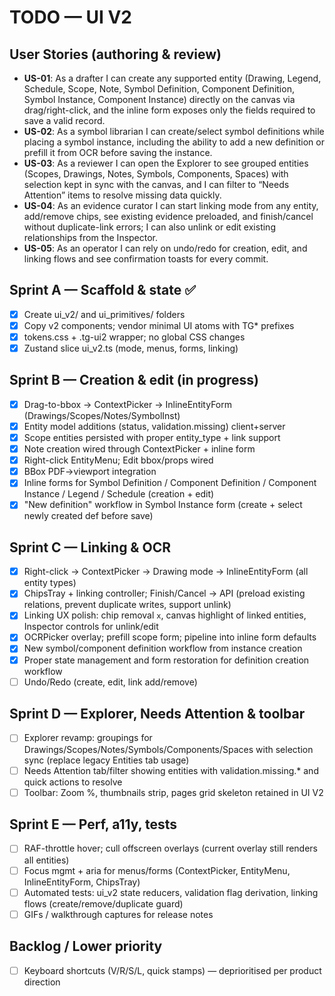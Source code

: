 # TODO — UI V2

## User Stories (authoring & review)
- **US-01**: As a drafter I can create any supported entity (Drawing, Legend, Schedule, Scope, Note, Symbol Definition, Component Definition, Symbol Instance, Component Instance) directly on the canvas via drag/right-click, and the inline form exposes only the fields required to save a valid record.
- **US-02**: As a symbol librarian I can create/select symbol definitions while placing a symbol instance, including the ability to add a new definition or prefill it from OCR before saving the instance.
- **US-03**: As a reviewer I can open the Explorer to see grouped entities (Scopes, Drawings, Notes, Symbols, Components, Spaces) with selection kept in sync with the canvas, and I can filter to “Needs Attention” items to resolve missing data quickly.
- **US-04**: As an evidence curator I can start linking mode from any entity, add/remove chips, see existing evidence preloaded, and finish/cancel without duplicate-link errors; I can also unlink or edit existing relationships from the Inspector.
- **US-05**: As an operator I can rely on undo/redo for creation, edit, and linking flows and see confirmation toasts for every commit.

## Sprint A — Scaffold & state ✅
- [x] Create ui_v2/ and ui_primitives/ folders
- [x] Copy v2 components; vendor minimal UI atoms with TG* prefixes
- [x] tokens.css + .tg-ui2 wrapper; no global CSS changes
- [x] Zustand slice ui_v2.ts (mode, menus, forms, linking)

## Sprint B — Creation & edit (in progress)
- [x] Drag-to-bbox → ContextPicker → InlineEntityForm (Drawings/Scopes/Notes/SymbolInst)
- [x] Entity model additions (status, validation.missing) client+server
- [x] Scope entities persisted with proper entity_type + link support
- [x] Note creation wired through ContextPicker + inline form
- [x] Right-click EntityMenu; Edit bbox/props wired
- [x] BBox PDF→viewport integration
- [x] Inline forms for Symbol Definition / Component Definition / Component Instance / Legend / Schedule (creation + edit)
- [x] "New definition" workflow in Symbol Instance form (create + select newly created def before save)

## Sprint C — Linking & OCR
- [x] Right-click → ContextPicker → Drawing mode → InlineEntityForm (all entity types)
- [x] ChipsTray + linking controller; Finish/Cancel → API (preload existing relations, prevent duplicate writes, support unlink)
- [x] Linking UX polish: chip removal `x`, canvas highlight of linked entities, Inspector controls for unlink/edit
- [x] OCRPicker overlay; prefill scope form; pipeline into inline form defaults
- [x] New symbol/component definition workflow from instance creation
- [x] Proper state management and form restoration for definition creation workflow
- [ ] Undo/Redo (create, edit, link add/remove)

## Sprint D — Explorer, Needs Attention & toolbar
- [ ] Explorer revamp: groupings for Drawings/Scopes/Notes/Symbols/Components/Spaces with selection sync (replace legacy Entities tab usage)
- [ ] Needs Attention tab/filter showing entities with validation.missing.* and quick actions to resolve
- [ ] Toolbar: Zoom %, thumbnails strip, pages grid skeleton retained in UI V2

## Sprint E — Perf, a11y, tests
- [ ] RAF-throttle hover; cull offscreen overlays (current overlay still renders all entities)
- [ ] Focus mgmt + aria for menus/forms (ContextPicker, EntityMenu, InlineEntityForm, ChipsTray)
- [ ] Automated tests: ui_v2 state reducers, validation flag derivation, linking flows (create/remove/duplicate guard)
- [ ] GIFs / walkthrough captures for release notes

## Backlog / Lower priority
- [ ] Keyboard shortcuts (V/R/S/L, quick stamps) — deprioritised per product direction
